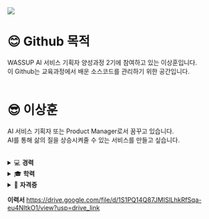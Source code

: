<img src="https://capsule-render.vercel.app/api?type=venom&color=auto&fontColor=000000&height=240&section=header&text=I%20am%20Sanghoon" />

# 😊 Github 목적
WASSUP AI 서비스 기획자 양성과정 2기에 참여하고 있는 이상훈입니다.   
이 Github는 교육과정에서 배운 소스코드를 관리하기 위한 공간입니다.
<br>
<br>
# 😎 이상훈
AI 서비스 기획자 또는 Product Manager로서 꿈꾸고 있습니다.   
AI를 통해 삶의 질을 상승시켜줄 수 있는 서비스를 만들고 싶습니다.
<br>
<br>
<details>
<summary>
  💻 <b>경력</b>
</summary>
  * 회사명: JNPMEDI<br>
  * 직군: Product Manager<br>
  * 재직기간: 2023.07 ~ 2023.11<br>
  <br>
  * 회사명: 오픈오브젝트<br>
  * 직군: Web·App 기획자<br>
  * 재직기간: 2020.11 ~ 2022.12<br>
</details>
<details>
<summary>
  🎓 <b>학력</b>
</summary>
  * 한국기술교육대학교 공학사<br>
  * 주전공: 메카트로닉스공학부(생산시스템공학심화전공)<br>
  * 부전공: HRD<br>
  * 교직이수 수료<br>
</details>
<details>
<summary>
  🏅 <b>자격증</b>
</summary>
  * 정보처리기사<br>
  * SW테스트 전문가(CSTS) 일반등급(Foundation Level)<br>
  * GAIQ<br>
  * 중등학교 정교사 2급 - 기계·금속<br>
  * 직업능력개발훈련교사 - 기계가공 3급<br>
  * 직업능력개발훈련교사 - 기계설계 3급<br>
  * 직업능력개발훈련교사 - 기계조립·관리 3급<br>
  * 1종보통운전면허<br>
</details>

<b>이력서</b>
https://drive.google.com/file/d/1S1PQ14Q87JMISlLhkRfSqa-eu4NItkO1/view?usp=drive_link
